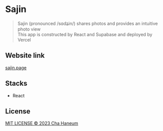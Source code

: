 # Sajin

> Sajin (pronounced /sɑdʑin/) shares photos and provides an intuitive photo view
> <br/>
> This app is constructed by React and Supabase and deployed by Vercel

## Website link
[sajin.page](https://sajin.page/)

## Stacks
- React

## License
[MIT LICENSE &copy; 2023 Cha Haneum](.github/LICENSE)